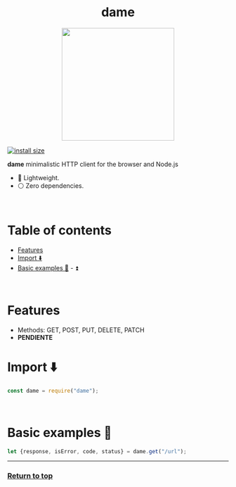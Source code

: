 
<div style="text-align:center">
	<h1> dame </h1>
	<img height="256px" src="https://i.gyazo.com/a3bf515efe3dc7a505dc2d6999c9fefc.png" />
</div>


[![install size](https://packagephobia.com/badge?p=validame@latest)](https://packagephobia.com/result?p=dame@latest)


**dame** minimalistic HTTP client for the browser and Node.js

- 🚀 Lightweight.
- ⚪️ Zero dependencies.


<br>



<!-- TOC ignore:true -->
# Table of contents


<!-- TOC -->

- [Features](#features)
- [Import ⬇️](#import-)
- [Basic examples 🔮](#basic-examples-)
        - [<a name='table-of-contents'></a>⏫](#a-nametable-of-contentsa)

<!-- /TOC -->

<br>


# Features

- Methods: GET, POST, PUT, DELETE, PATCH
- **PENDIENTE**



# Import ⬇️

```js
const dame = require("dame");
```



<br>



# Basic examples 🔮

```js
let {response, isError, code, status} = dame.get("/url");
```



---

###  <a name='table-of-contents'></a>[Return to top](#table-of-contents)



